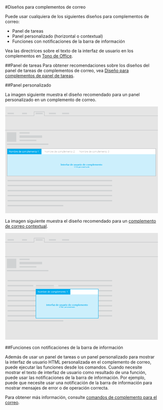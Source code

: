 #<a name="layouts-for-mail-add-ins"></a>Diseños para complementos de correo

Puede usar cualquiera de los siguientes diseños para complementos de correo:

- Panel de tareas
- Panel personalizado (horizontal o contextual)
- Funciones con notificaciones de la barra de información

Vea las directrices sobre el texto de la interfaz de usuario en los complementos en [Tono de Office](https://msdn.microsoft.com/en-us/library/office/mt484351.aspx).

##<a name="task-pane"></a>Panel de tareas
 Para obtener recomendaciones sobre los diseños del panel de tareas de complementos de correo, vea [Diseño para complementos de panel de tareas](layout-for-task-pane-add-ins.md).


##<a name="custom-pane"></a>Panel personalizado

La imagen siguiente muestra el diseño recomendado para un panel personalizado en un complemento de correo.

![Diseño de un panel personalizado en un complemento de correo](../../../images/mail-add-in-custom-pane.png)

La imagen siguiente muestra el diseño recomendado para un [complemento de correo contextual](https://msdn.microsoft.com/EN-US/library/office/dn893542.aspx).

![Diseño de un complemento de correo contextual](../../../images/mail-add-in-contextual-card.png)

##<a name="functions-with-infobar-notifications"></a>Funciones con notificaciones de la barra de información

Además de usar un panel de tareas o un panel personalizado para mostrar la interfaz de usuario HTML personalizada en el complemento de correo, puede ejecutar las funciones desde los comandos. Cuando necesite mostrar el texto de interfaz de usuario como resultado de una función, puede usar las notificaciones de la barra de información. Por ejemplo, puede que necesite usar una notificación de la barra de información para mostrar mensajes de error o de operación correcta. 

Para obtener más información, consulte [comandos de complemento para el correo](https://msdn.microsoft.com/EN-US/library/office/mt267546.aspx). 



